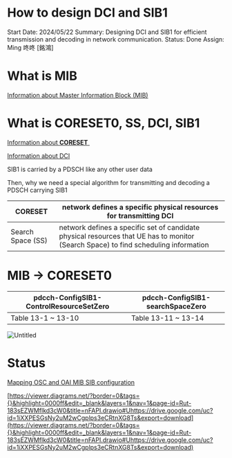 # How to design DCI and SIB1

Start Date: 2024/05/22
Summary: Designing DCI and SIB1 for efficient transmission and decoding in network communication.
Status: Done
Assign: Ming 咚咚 [銘鴻]

# What is MIB

[Information about Master Information Block (MIB)](https://www.notion.so/Information-about-Master-Information-Block-MIB-12110098314381a1b249d754acba2094?pvs=21) 

# What is CORESET0, SS, DCI, SIB1

[Information about **CORESET** ](https://www.notion.so/Information-about-CORESET-12110098314381ff98a6cb9b8698f6ba?pvs=21) 

[Information about DCI](https://www.notion.so/Information-about-DCI-12110098314381398780dcb31c5e48c6?pvs=21) 

SIB1 is carried by a PDSCH like any other user data 

Then, why we need a special algorithm for transmitting and decoding a PDSCH carrying SIB1

| CORESET | network defines a specific physical resources for transmitting DCI  |
| --- | --- |
| Search Space (SS) | network defines a specific set of candidate physical resources that UE has to monitor (Search Space) to find scheduling information |

# MIB → CORESET0

| pdcch-ConfigSIB1- ControlResourceSetZero | pdcch-ConfigSIB1- searchSpaceZero |
| --- | --- |
| Table 13-1 ~ 13-10 | Table 13-11 ~ 13-14 |

![Untitled](Untitled%2090.png)

# Status

[Mapping OSC and OAI MIB SIB configuration](Mapping%20OSC%20and%20OAI%20MIB%20SIB%20configuration%201211009831438153ab27d58fee15a2d4.md) 

[https://viewer.diagrams.net/?border=0&tags={}&highlight=0000ff&edit=_blank&layers=1&nav=1&page-id=Rut-183sEZWMflkd3cW0&title=nFAPI.drawio#Uhttps://drive.google.com/uc?id=1iXXPESGsNy2uM2wCgplps3eCRtnXG8Ts&export=download](https://viewer.diagrams.net/?border=0&tags={}&highlight=0000ff&edit=_blank&layers=1&nav=1&page-id=Rut-183sEZWMflkd3cW0&title=nFAPI.drawio#Uhttps://drive.google.com/uc?id=1iXXPESGsNy2uM2wCgplps3eCRtnXG8Ts&export=download)